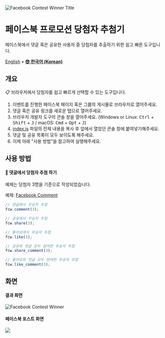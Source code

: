 ![Facebook Contest Winner Title](https://1.bp.blogspot.com/-C6_kRLuy3m4/W2l4tkUWmlI/AAAAAAAANGM/0SvXoYTyksEhRG0ipEz0pgppd-YL4QP3ACLcBGAs/s1600/facebook-contest-winner-title.png)

# 페이스북 프로모션 당첨자 추첨기
페이스북에서 댓글 혹은 공유한 사용자 중 당첨자를 추출하기 위한 쉽고 빠른 도구입니다.

[English](readme-en.md) • **[😎 한국어 (Korean)](readme-ko.md)**

## 개요

📋 브라우저에서 당첨자를 쉽고 빠르게 선택할 수 있는 도구입니다.
1. 이벤트를 진행한 페이스북 페이지 혹은 그룹의 게시물로 브라우저로 열어주세요.
2.  댓글 혹은 공유 링크를 새로운 탭으로 열어주세요.
3. 브라우저 개발자 도구의 콘솔 창을 열어주세요. (Windows or Linux: <kbd>Ctrl</kbd> + <kbd>Shift</kbd> + <kbd>J</kbd> / macOS: <kbd>Cmd</kbd> + <kbd>Opt</kbd> + <kbd>J</kbd>)
4. [index.js](https://raw.githubusercontent.com/gaerae/facebook-contest-winner/master/index.js) 파일의 전체 내용을 복사 후 앞에서 열었던 콘솔 창에 붙여넣기해주세요.
5. 댓글 및 공유 목록이 모두 보이도록 해주세요.
6. 이제 아래 "사용 방법"을 참고하여 실행해주세요.

## 사용 방법

#### 🎉 댓글에서 당첨자 추첨 하기

예제는 당첨자 3명을 기준으로 작성되었습니다.

예제: [Facebook Comment](https://www.facebook.com/zuck/posts/10105044271137001)

```javascript
// 댓글에서 우승자 추첨
fcw.comment(3);

// 공유에서 우승자 추첨
fcw.share(3);

// 좋아요에서 우승자 추첨
fcw.like(3);

// 공유와 댓글 모두 참여한 우승자 추첨
fcw.share_comment(3);

// 좋아요와 댓글 모두 참여한 우승자 추첨
fcw.like_comment(3);
```


## 화면
#### 결과 화면
![Facebook Contest Winner](https://4.bp.blogspot.com/-2ueejgjX-xo/W2l2vZSYlWI/AAAAAAAANGA/DhgO9pnAeoocSia-LN3n-T23IonWYVzLgCLcBGAs/s1600/facebook-contest-winner.png)

#### 페이스북 포스트 화면
![](https://4.bp.blogspot.com/-Wuwh37vH9hY/W2mCigZpI6I/AAAAAAAANGo/_Cc5TJJF50Mop05l6-254l-Vb6j_m2bxgCLcBGAs/s1600/facebook-contest-winner-timeline-ko.png)
